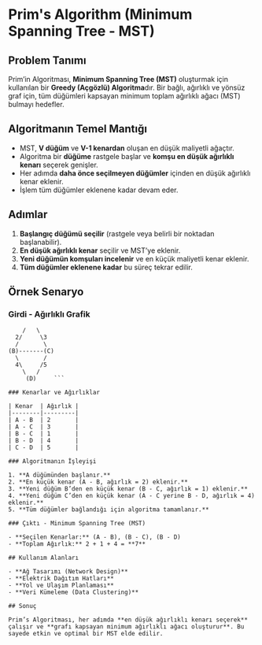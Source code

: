 # Prim's Algorithm (Minimum Spanning Tree - MST)

## Problem Tanımı

Prim’in Algoritması, **Minimum Spanning Tree (MST)** oluşturmak için kullanılan bir **Greedy (Açgözlü) Algoritma**dır. Bir bağlı, ağırlıklı ve yönsüz graf için, tüm düğümleri kapsayan minimum toplam ağırlıklı ağacı (MST) bulmayı hedefler.

## Algoritmanın Temel Mantığı

- MST, **V düğüm** ve **V-1 kenardan** oluşan en düşük maliyetli ağaçtır.
- Algoritma bir **düğüme** rastgele başlar ve **komşu en düşük ağırlıklı kenarı** seçerek genişler.
- Her adımda **daha önce seçilmeyen düğümler** içinden en düşük ağırlıklı kenar eklenir.
- İşlem tüm düğümler eklenene kadar devam eder.

## Adımlar

1. **Başlangıç düğümü seçilir** (rastgele veya belirli bir noktadan başlanabilir).
2. **En düşük ağırlıklı kenar** seçilir ve MST’ye eklenir.
3. **Yeni düğümün komşuları incelenir** ve en küçük maliyetli kenar eklenir.
4. **Tüm düğümler eklenene kadar** bu süreç tekrar edilir.

## Örnek Senaryo

### Girdi - Ağırlıklı Grafik

```  (A)
    /   \  
  2/     \3
  /       \  
(B)-------(C)
  \       /
  4\     /5
    \   /
     (D)     ```

### Kenarlar ve Ağırlıklar

| Kenar  | Ağırlık |
|--------|---------|
| A - B  | 2       |
| A - C  | 3       |
| B - C  | 1       |
| B - D  | 4       |
| C - D  | 5       |

### Algoritmanın İşleyişi

1. **A düğümünden başlanır.**
2. **En küçük kenar (A - B, ağırlık = 2) eklenir.**
3. **Yeni düğüm B’den en küçük kenar (B - C, ağırlık = 1) eklenir.**
4. **Yeni düğüm C’den en küçük kenar (A - C yerine B - D, ağırlık = 4) eklenir.**
5. **Tüm düğümler bağlandığı için algoritma tamamlanır.**

### Çıktı - Minimum Spanning Tree (MST)

- **Seçilen Kenarlar:** (A - B), (B - C), (B - D)
- **Toplam Ağırlık:** 2 + 1 + 4 = **7**

## Kullanım Alanları

- **Ağ Tasarımı (Network Design)**
- **Elektrik Dağıtım Hatları**
- **Yol ve Ulaşım Planlaması**
- **Veri Kümeleme (Data Clustering)**

## Sonuç

Prim’s Algoritması, her adımda **en düşük ağırlıklı kenarı seçerek** çalışır ve **grafı kapsayan minimum ağırlıklı ağacı oluşturur**. Bu sayede etkin ve optimal bir MST elde edilir.
